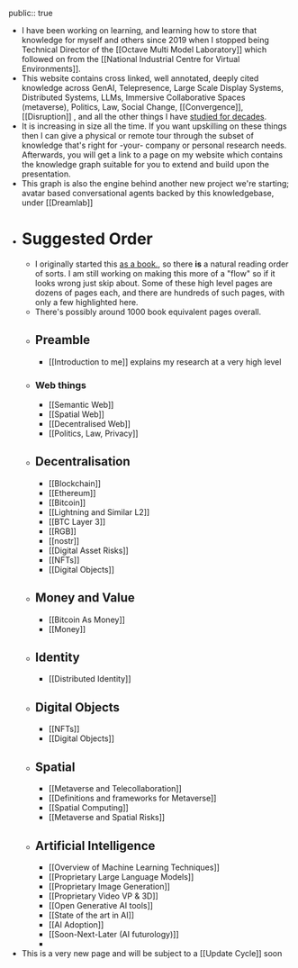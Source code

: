 public:: true

- I have been working on learning, and learning how to store that knowledge for myself and others since 2019 when I stopped being Technical Director of the [[Octave Multi Model Laboratory]] which followed on from the [[National Industrial Centre for Virtual Environments]].
- This website contains cross linked, well annotated, deeply cited knowledge across GenAI, Telepresence, Large Scale Display Systems, Distributed Systems, LLMs, Immersive Collaborative Spaces (metaverse), Politics, Law, Social Change, [[Convergence]], [[Disruption]] , and all the other things I have [studied for decades](https://scholar.google.com/citations?user=Etx-Au4AAAAJ&hl=en).
- It is increasing in size all the time. If you want upskilling on these things then I can give a physical or remote tour through the subset of knowledge that's right for -your- company or personal research needs. Afterwards, you will get a link to a page on my website which contains the knowledge graph suitable for you to extend and build upon the presentation.
- This graph is also the engine behind another new project we're starting; avatar based conversational agents backed by this knowledgebase, under [[Dreamlab]]
- # Suggested Order
	- I originally started this [as a book.](https://arxiv.org/abs/2207.09460), so there **is** a natural reading order of sorts. I am still working on making this more of a "flow" so if it looks wrong just skip about. Some of these high level pages are dozens of pages each, and there are hundreds of such pages, with only a few highlighted here.
	- There's possibly around 1000 book equivalent pages overall.
	- ## Preamble
		- [[Introduction to me]] explains my research at a very high level
	- ### Web things
		- [[Semantic Web]]
		- [[Spatial Web]]
		- [[Decentralised Web]]
		- [[Politics, Law, Privacy]]
	- ## Decentralisation
		- [[Blockchain]]
		- [[Ethereum]]
		- [[Bitcoin]]
		- [[Lightning and Similar L2]]
		- [[BTC Layer 3]]
		- [[RGB]]
		- [[nostr]]
		- [[Digital Asset Risks]]
		- [[NFTs]]
		- [[Digital Objects]]
	- ## Money and Value
		- [[Bitcoin As Money]]
		- [[Money]]
	- ## Identity
		- [[Distributed Identity]]
	- ## Digital Objects
		- [[NFTs]]
		- [[Digital Objects]]
	- ## Spatial
		- [[Metaverse and Telecollaboration]]
		- [[Definitions and frameworks for Metaverse]]
		- [[Spatial Computing]]
		- [[Metaverse and Spatial Risks]]
	- ## Artificial Intelligence
		- [[Overview of Machine Learning Techniques]]
		- [[Proprietary Large Language Models]]
		- [[Proprietary Image Generation]]
		- [[Proprietary Video VP & 3D]]
		- [[Open Generative AI tools]]
		- [[State of the art in AI]]
		- [[AI Adoption]]
		- [[Soon-Next-Later (AI futurology)]]
		-
- This is a very new page and will be subject to a [[Update Cycle]] soon